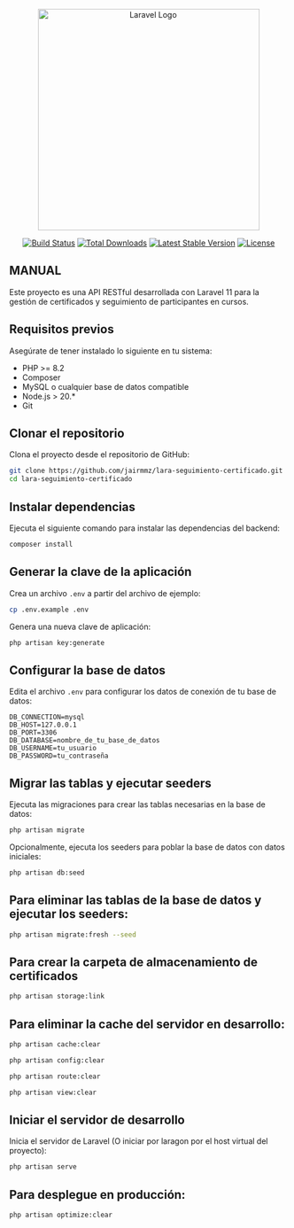 <p align="center"><a href="https://laravel.com" target="_blank"><img src="https://raw.githubusercontent.com/laravel/art/master/logo-lockup/5%20SVG/2%20CMYK/1%20Full%20Color/laravel-logolockup-cmyk-red.svg" width="400" alt="Laravel Logo"></a></p>

<p align="center">
<a href="https://github.com/laravel/framework/actions"><img src="https://github.com/laravel/framework/workflows/tests/badge.svg" alt="Build Status"></a>
<a href="https://packagist.org/packages/laravel/framework"><img src="https://img.shields.io/packagist/dt/laravel/framework" alt="Total Downloads"></a>
<a href="https://packagist.org/packages/laravel/framework"><img src="https://img.shields.io/packagist/v/laravel/framework" alt="Latest Stable Version"></a>
<a href="https://packagist.org/packages/laravel/framework"><img src="https://img.shields.io/packagist/l/laravel/framework" alt="License"></a>
</p>

## MANUAL

Este proyecto es una API RESTful desarrollada con Laravel 11 para la gestión de certificados y seguimiento de participantes en cursos.

## Requisitos previos

Asegúrate de tener instalado lo siguiente en tu sistema:

- PHP >= 8.2
- Composer
- MySQL o cualquier base de datos compatible
- Node.js > 20.*
- Git

## Clonar el repositorio

Clona el proyecto desde el repositorio de GitHub:

```bash
git clone https://github.com/jairmmz/lara-seguimiento-certificado.git
cd lara-seguimiento-certificado
```

## Instalar dependencias

Ejecuta el siguiente comando para instalar las dependencias del backend:

```bash
composer install
```

## Generar la clave de la aplicación

Crea un archivo `.env` a partir del archivo de ejemplo:

```bash
cp .env.example .env
```

Genera una nueva clave de aplicación:

```bash
php artisan key:generate
```

## Configurar la base de datos

Edita el archivo `.env` para configurar los datos de conexión de tu base de datos:

```
DB_CONNECTION=mysql
DB_HOST=127.0.0.1
DB_PORT=3306
DB_DATABASE=nombre_de_tu_base_de_datos
DB_USERNAME=tu_usuario
DB_PASSWORD=tu_contraseña
```

## Migrar las tablas y ejecutar seeders

Ejecuta las migraciones para crear las tablas necesarias en la base de datos:

```bash
php artisan migrate
```

Opcionalmente, ejecuta los seeders para poblar la base de datos con datos iniciales:

```bash
php artisan db:seed
```


## Para eliminar las tablas de la base de datos y ejecutar los seeders:

```bash
php artisan migrate:fresh --seed
```

## Para crear la carpeta de almacenamiento de certificados

```bash
php artisan storage:link
```

## Para eliminar la cache del servidor en desarrollo:

```bash
php artisan cache:clear
```

```bash
php artisan config:clear
```

```bash
php artisan route:clear
```

```bash
php artisan view:clear
```
## Iniciar el servidor de desarrollo

Inicia el servidor de Laravel (O iniciar por laragon por el host virtual del proyecto):

```bash
php artisan serve
```

## Para desplegue  en producción:

```bash
php artisan optimize:clear
```
